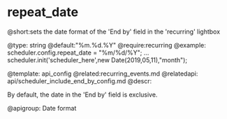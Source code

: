 repeat_date
=============

@short:sets the date format of the 'End by' field in the 'recurring' lightbox
	

@type: string
@default:"%m.%d.%Y"
@require:recurring
@example:
scheduler.config.repeat_date = "%m/%d/%Y";
...
scheduler.init('scheduler_here',new Date(2019,05,11),"month");


@template:	api_config
@related:recurring_events.md
@relatedapi:
	api/scheduler_include_end_by_config.md
@descr:

By default, the date in the 'End by' field is exclusive.

@apigroup: Date format
